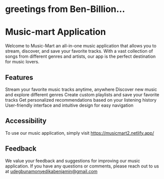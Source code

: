 # greetings from Ben-Billion...

# Music-mart Application
Welcome to Music-Mart an all-in-one music application that allows you to stream, discover, and save your favorite tracks. With a vast collection of songs from different genres and artists, our app is the perfect destination for music lovers.

## Features
Stream your favorite music tracks anytime, anywhere
Discover new music and explore different genres
Create custom playlists and save your favorite tracks
Get personalized recommendations based on your listening history
User-friendly interface and intuitive design for easy navigation

## Accessibility
To use our music application, simply visit https://musicmart2.netlify.app/

## Feedback
We value your feedback and suggestions for improving our music application. If you have any questions or comments, please reach out to us at udegbunamonyedikabenjamin@gmail.com
